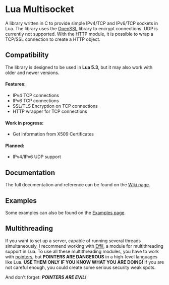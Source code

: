 
# Lua Multisocket
A library written in C to provide simple IPv4/TCP and IPv6/TCP sockets in Lua. 
The library uses the [OpenSSL](https://www.openssl.org/) library to encrypt connections.
UDP is currently not supported.
With the HTTP module, it is possible to wrap a TCP/SSL connection to create a HTTP object.

## Compatibility
The library is designed to be used in **Lua 5.3**, 
but it may also work with older and newer versions.

#### Features:
* IPv4 TCP connections
* IPv6 TCP connections
* SSL/TLS Encryption on TCP connections
* HTTP wrapper for TCP connections

#### Work in progress:
* Get information from X509 Certificates

#### Planned:
* IPv4/IPv6 UDP support

## Documentation
The full documentation and reference can be found on the [Wiki page](https://github.com/NerLOR/multisocket/wiki).

## Examples
Some examples can also be found on the [Examples page](https://github.com/NerLOR/multisocket/wiki/Examples).

## Multithreading
If you want to set up a server, capable of running several threads simultaneously, 
I recommend working with [Effil](https://github.com/effil/effil),
a module for multithreading support in Lua.
To use all these multithreading modules, you have to work with [pointers](https://github.com/NerLOR/multisocket/wiki#Pointers), but
**POINTERS ARE DANGEROUS** in a high-level languages like Lua.
**USE THEM ONLY IF YOU KNOW WHAT YOU ARE DOING!** If you are not careful enough,
you could create some serious security weak spots.

And don't forget: ***POINTERS ARE EVIL!***
